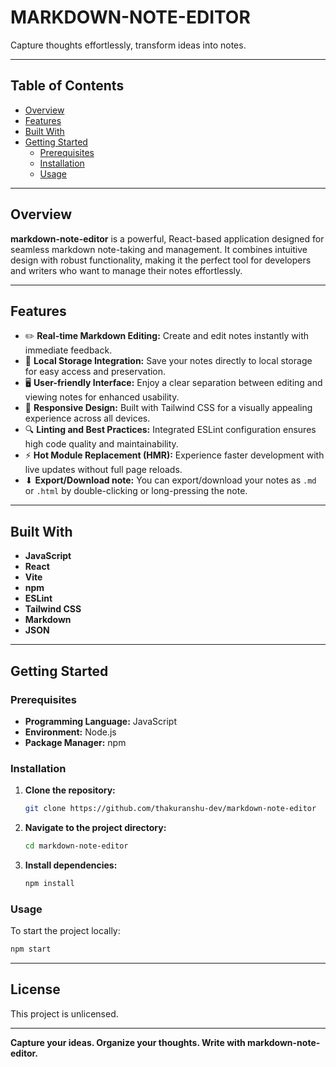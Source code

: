 # MARKDOWN-NOTE-EDITOR

Capture thoughts effortlessly, transform ideas into notes.

---

## Table of Contents

- [Overview](#overview)
- [Features](#features)
- [Built With](#built-with)
- [Getting Started](#getting-started)
  - [Prerequisites](#prerequisites)
  - [Installation](#installation)
  - [Usage](#usage)
---

## Overview

**markdown-note-editor** is a powerful, React-based application designed for seamless markdown note-taking and management. It combines intuitive design with robust functionality, making it the perfect tool for developers and writers who want to manage their notes effortlessly.

---

## Features

- ✏️ **Real-time Markdown Editing:** Create and edit notes instantly with immediate feedback.
- 💾 **Local Storage Integration:** Save your notes directly to local storage for easy access and preservation.
- 🖥️ **User-friendly Interface:** Enjoy a clear separation between editing and viewing notes for enhanced usability.
- 🎨 **Responsive Design:** Built with Tailwind CSS for a visually appealing experience across all devices.
- 🔍 **Linting and Best Practices:** Integrated ESLint configuration ensures high code quality and maintainability.
- ⚡ **Hot Module Replacement (HMR):** Experience faster development with live updates without full page reloads.
- ⬇ **Export/Download note:** You can export/download your notes as ```.md``` or ```.html``` by double-clicking or long-pressing the note.

---

## Built With

- **JavaScript**
- **React**
- **Vite**
- **npm**
- **ESLint**
- **Tailwind CSS**
- **Markdown**
- **JSON**

---

## Getting Started

### Prerequisites

- **Programming Language:** JavaScript
- **Environment:** Node.js
- **Package Manager:** npm

### Installation

1. **Clone the repository:**
   ```sh
   git clone https://github.com/thakuranshu-dev/markdown-note-editor
   ```

2. **Navigate to the project directory:**
   ```sh
   cd markdown-note-editor
   ```

3. **Install dependencies:**
   ```sh
   npm install
   ```

### Usage

To start the project locally:

```sh
npm start
```

---

## License

This project is unlicensed.

---

**Capture your ideas. Organize your thoughts. Write with markdown-note-editor.**
